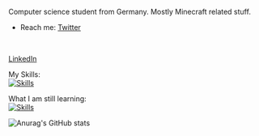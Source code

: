 Computer science student from Germany.
Mostly Minecraft related stuff.

- Reach me:
[Twitter](https://twitter.com/dermacbenutzer)
<br />

[LinkedIn](https://www.linkedin.com/in/justin-sievers-b38581261/)

My Skills: 
<br />
[![Skills](https://skills.thijs.gg/icons?i=java,html,js,css,php)](github.com/dermacuser)

What I am still learning: 
<br />
[![Skills](https://skills.thijs.gg/icons?i=c,docker,mysql,nodejs)](github.com/dermacuser)


![Anurag's GitHub stats](https://github-readme-stats.vercel.app/api?username=dermacuser&show_icons=true&theme=tokyonight)

